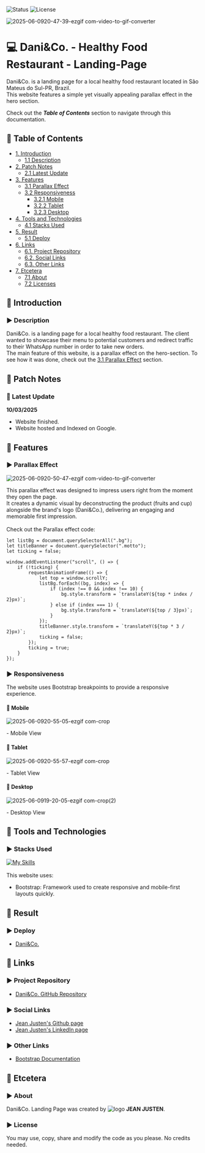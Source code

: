 ![Status](https://img.shields.io/badge/status-finished-brightgreen)
![License](https://img.shields.io/badge/license-MIT-blue)

![2025-06-0920-47-39-ezgif com-video-to-gif-converter](https://github.com/user-attachments/assets/53ec8ef4-a33f-41ea-8217-3eb4d9a8a9e3)
<!--Title Image-->
# :computer: Dani&Co. - Healthy Food Restaurant - Landing-Page
<p>
Dani&Co. is a landing page for a local healthy food restaurant located in São Mateus do Sul-PR, Brazil.<br>
This website features a simple yet visually appealing parallax effect in the hero section.
</p>

Check out the ***Table of Contents*** section to navigate through this documentation.

<!--Menu-->
## :large_orange_diamond: Table of Contents
- [1. Introduction](#large_orange_diamond-introduction)
  - [1.1 Description](#arrow_forward-description)
- [2. Patch Notes](#large_orange_diamond-patch-notes)
  - [2.1 Latest Update](#pushpin-latest-update)
- [3. Features](#large_orange_diamond-features)
  - [3.1 Parallax Effect](#arrow_forward-parallax-effect)
  - [3.2 Responsiveness](#arrow_forward-responsiveness)
    - [3.2.1 Mobile](#small_red_triangle_down-mobile)
    - [3.2.2 Tablet](#small_red_triangle_down-tablet)
    - [3.2.3 Desktop](#small_red_triangle_down-desktop)
- [4. Tools and Technologies](#large_orange_diamond-tools-and-technologies) 
  - [4.1 Stacks Used](#arrow_forward-stacks-used)
- [5. Result](#large_orange_diamond-result)
  - [5.1 Deploy](#arrow_forward-deploy)
- [6. Links](#large_orange_diamond-links)
  - [6.1. Project Repository](#arrow_forward-project-repository)
  - [6.2. Social Links](#arrow_forward-social-links)
  - [6.3. Other Links](#arrow_forward-other-links)
- [7. Etcetera](#large_orange_diamond-etcetera)
  - [7.1 About](#arrow_forward-about)
  - [7.2 Licenses](#arrow_forward-license)

<!--Introduction-->
## :large_orange_diamond: Introduction
### :arrow_forward: Description
Dani&Co. is a landing page for a local healthy food restaurant. The client wanted to showcase their menu to potential customers and redirect traffic to their WhatsApp number in order to take new orders.<br>
The main feature of this website, is a parallax effect on the hero-section. To see how it was done, check out the [3.1 Parallax Effect](#arrow_forward-parallax-effect) section.

<!--Patch Notes-->
## :large_orange_diamond: Patch Notes
### :pushpin: Latest Update
<strong>10/03/2025</strong>
- Website finished.
- Website hosted and Indexed on Google.

<!--Features-->
## :large_orange_diamond: Features
### :arrow_forward: Parallax Effect
![2025-06-0920-50-47-ezgif com-video-to-gif-converter](https://github.com/user-attachments/assets/b4a96eb9-6b8b-41dc-b9d7-a54a1f9504b7)

<p>
  This parallax effect was designed to impress users right from the moment they open the page.<br>
  It creates a dynamic visual by deconstructing the product (fruits and cup) alongside the brand's logo (Dani&Co.), delivering an engaging and memorable first impression.<br>
  <br>Check out the Parallax effect code:
</p>

    let listBg = document.querySelectorAll(".bg");
    let titleBanner = document.querySelector(".motto");
    let ticking = false;
    
    window.addEventListener("scroll", () => {
        if (!ticking) {
            requestAnimationFrame(() => {
                let top = window.scrollY;
                listBg.forEach((bg, index) => {
                    if (index !== 0 && index !== 10) {
                        bg.style.transform = `translateY(${top * index / 2}px)`;
                    } else if (index === 1) {
                        bg.style.transform = `translateY(${top / 3}px)`;
                    }
                });
                titleBanner.style.transform = `translateY(${top * 3 / 2}px)`;
                ticking = false;
            });
            ticking = true;
        }
    });

### :arrow_forward: Responsiveness
<p>
The website uses Bootstrap breakpoints to provide a responsive experience.
</p>

#### :small_red_triangle_down: Mobile
![2025-06-0920-55-05-ezgif com-crop](https://github.com/user-attachments/assets/4f86d62e-07b2-4a5f-aa8e-3f69fa0ea3e6)
<p>- Mobile View</p>

#### :small_red_triangle_down: Tablet
![2025-06-0920-55-57-ezgif com-crop](https://github.com/user-attachments/assets/223469ae-951f-47ad-924a-40b9c8d778c5)
<p>- Tablet View</p>

#### :small_red_triangle_down: Desktop
![2025-06-0919-20-05-ezgif com-crop(2)](https://github.com/user-attachments/assets/f24d94e6-9cdb-4e3b-a3ca-ca9808f0f3be)
<p>- Desktop View</p>

<!--Tools Used-->
## :large_orange_diamond: Tools and Technologies
### :arrow_forward: Stacks Used
[![My Skills](https://skillicons.dev/icons?i=html,css,js,bootstrap)](https://skillicons.dev) <br>
<br>
This website uses:<br>
  - Bootstrap: Framework used to create responsive and mobile-first layouts quickly.<br>

<!--Deploy-->
## :large_orange_diamond: Result

### :arrow_forward: Deploy
* <a href="https://www.danicompany.com.br/" alt="Deploy page">Dani&Co.</a>

<!--Links-->
## :large_orange_diamond: Links
### :arrow_forward: Project Repository
* [Dani&Co. GitHub Repository](https://github.com/jeanjusten/Dani-Co.)

### :arrow_forward: Social Links
* [Jean Justen's Github page](https://github.com/jeanjusten)
* [Jean Justen's LinkedIn page](https://www.linkedin.com/in/jeanjusten/)

### :arrow_forward: Other Links
* [Bootstrap Documentation](https://getbootstrap.com/docs/)

## :large_orange_diamond: Etcetera
### :arrow_forward: About
Dani&Co. Landing Page was created by ![logo](https://github.com/user-attachments/assets/0894beaf-f587-4d0a-983a-caf7fb551554) <strong>JEAN JUSTEN</strong>.

### :arrow_forward: License
You may use, copy, share and modify the code as you please. No credits needed.</p>
